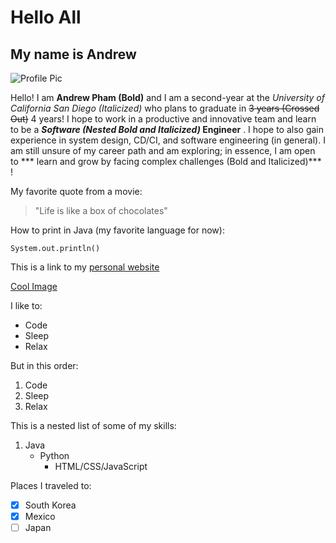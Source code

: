 # Hello All
## My name is Andrew

![Profile Pic](./images/AndrewDPham_LinkedIn.jpg)

Hello! I am **Andrew Pham (Bold)** and I am a second-year at the *University of California San Diego (Italicized)*  who plans to graduate in ~~3 years (Crossed Out)~~ 4 years! I hope to work in a productive and innovative team and learn to be a **_Software (Nested Bold and Italicized)_ Engineer** . I hope to also gain experience in system design, CD/CI, and software engineering (in general). I am still unsure of my career path and am exploring; in essence, I am open to *** learn and grow by facing complex challenges (Bold and Italicized)*** !

My favorite quote from a movie:
> "Life is like a box of chocolates"

How to print in Java (my favorite language for now):
```
System.out.println()
```

This is a link to my [personal website](https://andrewdpham.github.io/) 

[Cool Image](./images/dawnbringer.jpg)

I like to:
- Code
- Sleep
- Relax 

But in this order:
1. Code
2. Sleep
3. Relax

This is a nested list of some of my skills:
1. Java
   - Python
     - HTML/CSS/JavaScript
     
Places I traveled to:
- [x] South Korea
- [x] Mexico
- [ ] Japan
